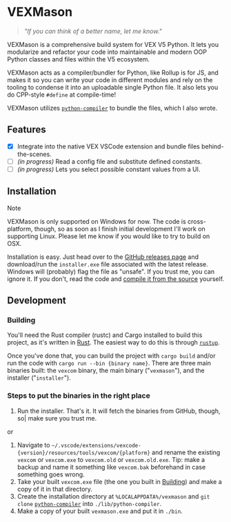 # VEXMason

> _"If you can think of a better name, let me know."_

VEXMason is a comprehensive build system for VEX V5 Python. It lets you
modularize and refactor your code into maintainable and modern OOP Python
classes and files within the V5 ecosystem.

VEXMason acts as a compiler/bundler for Python, like Rollup is for JS, and makes
it so you can write your code in different modules and rely on the tooling to
condense it into an uploadable single Python file. It also lets you do CPP-style
`#define` at compile-time!

VEXMason utilizes [`python-compiler`](https://github.com/zabackary/python-compiler)
to bundle the files, which I also wrote.

## Features

- [x] Integrate into the native VEX VSCode extension and bundle files behind-
      the-scenes.
- [ ] _(in progress)_ Read a config file and substitute defined constants.
- [ ] _(in progress)_ Lets you select possible constant values from a UI.

## Installation

> [!NOTE]
> 
> VEXMason is only supported on Windows for now. The code is cross-platform,
> though, so as soon as I finish initial development I'll work on supporting
> Linux. Please let me know if you would like to try to build on OSX.

Installation is easy. Just head over to the
[GitHub releases page](https://github.com/zabackary/vexmason/releases/) and
download/run the `installer.exe` file associated with the latest release.
Windows will (probably) flag the file as "unsafe". If you trust me, you can
ignore it. If you don't, read the code and [compile it from the source](#Development)
yourself.

## Development

### Building

You'll need the Rust compiler (rustc) and Cargo installed to build this project,
as it's written in [Rust](https://www.rust-lang.org/). The easiest way to do
this is through [`rustup`](https://rustup.rs/).

Once you've done that, you can build the project with `cargo build` and/or run
the code with `cargo run --bin {binary name}`. There are three main binaries built:
the `vexcom` binary, the main binary ("`vexmason`"), and the installer
("`installer`").

### Steps to put the binaries in the right place

1. Run the installer. That's it. It will fetch the binaries from GitHub, though, so|
   make sure you trust me.

or

1. Navigate to `~/.vscode/extensions/vexcode-{version}/resources/tools/vexcom/{platform}`
   and rename the existing `vexcom` or `vexcom.exe` to `vexcom.old` or
   `vexcom.old.exe`. Tip: make a backup and name it something like `vexcom.bak`
   beforehand in case something goes wrong.
2. Take your built `vexcom.exe` file (the one you built in [Building](#Building))
   and make a copy of it in that directory.
3. Create the installation directory at `%LOCALAPPDATA%/vexmason` and `git clone`
   [`python-compiler`](https://github.com/zabackary/python-compiler) into
   `./lib/python-compiler`.
4. Make a copy of your built `vexmason.exe` and put it in `./bin`.
